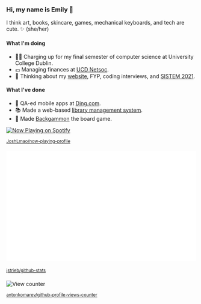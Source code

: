 ### Hi, my name is Emily 🌱

I think art, books, skincare, games, mechanical keyboards, and tech are cute. ✨ (she/her)

#### What I'm doing

- 👩‍💻 Charging up for my final semester of computer science at University College Dublin.
- 💶 Managing finances at [UCD Netsoc](https://netsoc.com).
- 🤔 Thinking about my [website](https://lxemily.com), FYP, coding interviews, and [SISTEM 2021](https://sistem.intersocs.ie/).

#### What I've done

<!-- - 🖼 Made an [app](https://github.com/LxEmily/gallery) where users upload images and annotate them.-->
- 📱 QA-ed mobile apps at [Ding.com](https://ding.com).
- 📚 Made a web-based [library management system](https://github.com/LxEmily/lms).
- 🎲 Made [Backgammon](https://github.com/LxEmily/backgammon) the board game.

<!-- #### Contact me -->


<a href="https://now-playing-profile-lxemily.vercel.app/now-playing?open">
    <img src="https://now-playing-profile-lxemily.vercel.app/now-playing" width="256" height="64" alt="Now Playing on Spotify">
</a>

<sup>[JoshLmao/now-playing-profile](https://github.com/JoshLmao/now-playing-profile)</sup>

![Languages in Repositories](https://github.com/LxEmily/jstrieb-github-stats/blob/master/generated/languages.svg)

<sup>[jstrieb/github-stats](https://github.com/jstrieb/github-stats)</sup>

![View counter](https://komarev.com/ghpvc/?username=lxemily&color=lightgray&label=Views)

<sup>[antonkomarev/github-profile-views-counter](https://github.com/antonkomarev/github-profile-views-counter)</sup>


<!--
**LxEmily/lxemily** is a ✨ _special_ ✨ repository because its `README.md` (this file) appears on your GitHub profile.

Here are some ideas to get you started:

- 🔭 I’m currently working on ...
- 🌱 I’m currently learning ...
- 👯 I’m looking to collaborate on ...
- 🤔 I’m looking for help with ...
- 💬 Ask me about ...
- 📫 How to reach me: ...
- 😄 Pronouns: ...
- ⚡ Fun fact: ...
-->
